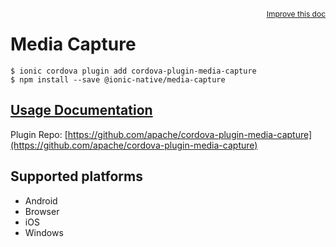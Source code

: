<a style="float:right;font-size:12px;" href="http://github.com/ionic-team/ionic-native/edit/master/src/@ionic-native/plugins/media-capture/index.ts#L112">
  Improve this doc
</a>

# Media Capture

```
$ ionic cordova plugin add cordova-plugin-media-capture
$ npm install --save @ionic-native/media-capture
```

## [Usage Documentation](https://ionicframework.com/docs/native/media-capture/)

Plugin Repo: [https://github.com/apache/cordova-plugin-media-capture](https://github.com/apache/cordova-plugin-media-capture)



## Supported platforms
- Android
- Browser
- iOS
- Windows



